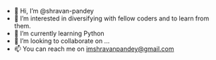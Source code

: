 - 👋 Hi, I’m @shravan-pandey
- 👀 I’m interested in diversifying with fellow coders and to learn from them.
- 🌱 I’m currently learning Python
- 💞️ I’m looking to collaborate on ...
- 📫 You can reach me on imshravanpandey@gmail.com

<!---
shravan-pandey/shravan-pandey is a ✨ special ✨ repository because its `README.md` (this file) appears on your GitHub profile.
You can click the Preview link to take a look at your changes.
--->
